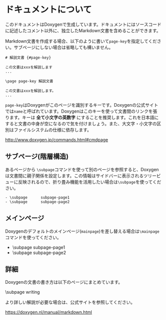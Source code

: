 # ドキュメントについて

このドキュメントはDoxygenで生成しています。ドキュメントにはソースコードに記述したコメント以外に、独立したMarkdown文書を含めることができます。

Markdown文書を作成する場合、以下のように書いて`page-key`を指定してください。サブページにしない場合は省略しても構いません。

```
# 解説文書 {#page-key}

この文書はxxxを解説します
...
```

```
\page page-key 解説文書

この文書はxxxを解説します。
...
```

`page-key`はDoxygenがこのページを識別するキーです。Doxygenの公式サイトでは`name`と呼ばれています。Doxygenはこのキーを使って文書間のリンクを張ります。キーは **全て小文字の英数字** にすることを推奨します。これを日本語にすると文書の中身が空になるので気を付けましょう。また、大文字・小文字の区別はファイルシステムの仕様に依存します。

http://www.doxygen.jp/commands.html#cmdpage

## サブページ(階層構造)

あるページから `\subpage`コマンドを使って別のページを参照すると、Doxygenは文書間に親子関係を設定します。この情報はサイドバーに表示されるツリービューに反映されるので、折り畳み機能を活用したい場合は`\subpage`を使ってください。

```
- \subpage      subpage-page1
- \subpage      subpage-page2
```

## メインページ

Doxygenのデフォルトのメインぺージ(`mainpage`)を差し替える場合は`\mainpage`コマンドを使ってください。


- \subpage  subpage-page1
- \subpage  subpage-page2


## 詳細

Doxygenの文書の書き方は以下のページにまとめています。

\subpage  writing


より詳しい解説が必要な場合は、公式サイトを参照してください。

https://doxygen.nl/manual/markdown.html